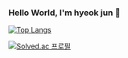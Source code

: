 ### Hello World, I'm hyeok jun 👋

[![Top Langs](https://github-readme-stats.vercel.app/api/top-langs/?username=seonhyeokjun)](https://github.com/seonhyeokjun/github-readme-stats)

[![Solved.ac
프로필](http://mazassumnida.wtf/api/v2/generate_badge?boj=tjsgurwns)](https://solved.ac/tjsgurwns)

<!--
**seonhyeokjun/seonhyeokjun** is a ✨ _special_ ✨ repository because its `README.md` (this file) appears on your GitHub profile.

Here are some ideas to get you started:

- 🔭 I’m currently working on ...
- 🌱 I’m currently learning ...
- 👯 I’m looking to collaborate on ...
- 🤔 I’m looking for help with ...
- 💬 Ask me about ...
- 📫 How to reach me: ...
- 😄 Pronouns: ...
- ⚡ Fun fact: ...
-->
